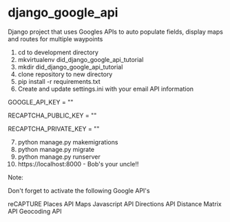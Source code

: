 # django_google_api
Django project that uses Googles APIs to auto populate fields, display maps and routes for multiple waypoints

1) cd to development directory
2) mkvirtualenv did_django_google_api_tutorial
3) mkdir did_django_google_api_tutorial
4) clone repository to new directory
5) pip install -r requirements.txt
6) Create and update settings.ini with your email API information

GOOGLE_API_KEY = ""

RECAPTCHA_PUBLIC_KEY = ""

RECAPTCHA_PRIVATE_KEY = ""

7) python manage.py makemigrations
8) python manage.py migrate
9) python manage.py runserver
10) https://localhost:8000 - Bob's your uncle!! 

Note: 

Don't forget to activate the following Google API's

reCAPTURE
Places API
Maps Javascript API
Directions API
Distance Matrix API
Geocoding API



